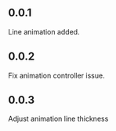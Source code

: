 ## 0.0.1

Line animation added.

## 0.0.2

Fix animation controller issue.

## 0.0.3

Adjust animation line thickness
